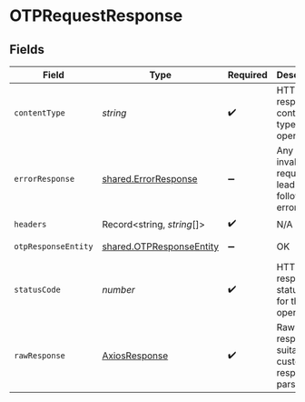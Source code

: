 # OTPRequestResponse


## Fields

| Field                                                                                                               | Type                                                                                                                | Required                                                                                                            | Description                                                                                                         | Example                                                                                                             |
| ------------------------------------------------------------------------------------------------------------------- | ------------------------------------------------------------------------------------------------------------------- | ------------------------------------------------------------------------------------------------------------------- | ------------------------------------------------------------------------------------------------------------------- | ------------------------------------------------------------------------------------------------------------------- |
| `contentType`                                                                                                       | *string*                                                                                                            | :heavy_check_mark:                                                                                                  | HTTP response content type for this operation                                                                       |                                                                                                                     |
| `errorResponse`                                                                                                     | [shared.ErrorResponse](../../../sdk/models/shared/errorresponse.md)                                                 | :heavy_minus_sign:                                                                                                  | Any bad or invalid request will lead to following error object                                                      | {"message":"bad URL, please check API documentation","code":"request_failed","type":"invalid_request_error"}        |
| `headers`                                                                                                           | Record<string, *string*[]>                                                                                          | :heavy_check_mark:                                                                                                  | N/A                                                                                                                 |                                                                                                                     |
| `otpResponseEntity`                                                                                                 | [shared.OTPResponseEntity](../../../sdk/models/shared/otpresponseentity.md)                                         | :heavy_minus_sign:                                                                                                  | OK                                                                                                                  | {"cf_payment_id":975654863,"authenticate_status":"FAILED","action":"SUBMIT_OTP","payment_message":"otp is invalid"} |
| `statusCode`                                                                                                        | *number*                                                                                                            | :heavy_check_mark:                                                                                                  | HTTP response status code for this operation                                                                        |                                                                                                                     |
| `rawResponse`                                                                                                       | [AxiosResponse](https://axios-http.com/docs/res_schema)                                                             | :heavy_check_mark:                                                                                                  | Raw HTTP response; suitable for custom response parsing                                                             |                                                                                                                     |